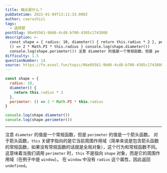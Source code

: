 ```yaml
---
title: 输出是什么？
pubDatetime: 2022-01-09T13:11:33.000Z
author: caorushizi
tags:
  - 选择题
postSlug: 06e95561-9b06-4cd8-b700-4305c1743808
description: >-
  const shape = { radius: 10, diameter() { return this.radius * 2 }, perimeter:
  () => 2 * Math.PI * this.radius } console.log(shape.diameter())
  console.log(shape.perimeter()) 注意 diameter 的值是一个常规函数，但是 pe
difficulty: 1.5
questionNumber: 14
source: https://fe.ecool.fun/topic/06e95561-9b06-4cd8-b700-4305c1743808
---
```


```javascript
const shape = {
  radius: 10,
  diameter() {
    return this.radius * 2
  },
  perimeter: () => 2 * Math.PI * this.radius
}

console.log(shape.diameter())
console.log(shape.perimeter())
```

---

注意 `diameter` 的值是一个常规函数，但是 `perimeter` 的值是一个箭头函数。
对于箭头函数，`this` 关键字指向的是它当前周围作用域（简单来说是包含箭头函数的常规函数，如果没有常规函数的话就是全局对象），这个行为和常规函数不同。这意味着当我们调用 `perimeter` 时，`this` 不是指向 `shape` 对象，而是它的周围作用域（在例子中是 `window`）。
在 `window` 中没有 `radius` 这个属性，因此返回 `undefined`。
